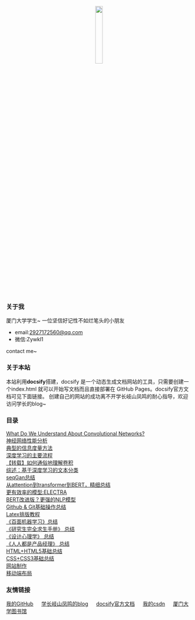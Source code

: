 <center><img src="https://i.loli.net/2020/05/17/cZIP7ARlLJtXwkv.png" width="20%"></center>

### 关于我

厦门大学学生~
一位坚信好记性不如烂笔头的小朋友
- email:2927172560@qq.com
- 微信:Zywkl1

contact me~

### 关于本站
本站利用**docsify**搭建，docsify 是一个动态生成文档网站的工具，只需要创建一个index.html 就可以开始写文档而且直接部署在 GitHub Pages。docsify官方文档可见下面链接。
创建自己的网站的成功离不开学长岐山凤鸣的耐心指导，欢迎访问学长的blog~

### 目录

[What Do We Understand About Convolutional Networks?](What_do_we_know_about_CN/page1.md)\
[神经网络性能分析](deep_learning/page5.md)\
[典型的信息度量方法](page7.md)\
[深度学习的主要流程](deep_learning/page11.md)\
[【转载】如何通俗地理解卷积](deep_learning/page12.md)\
[综述：基于深度学习的文本分类](deep_learning/DL_TC.md)\
[seqGan总结](pageseqgan.md)\
[从attention到transformer到BERT，精细总结](bert/attention.md)\
[更有效率的模型:ELECTRA](ELECTRA.md)\
[BERT改进版？更强的NLP模型](XLNet.md)\
[Github & Git基础操作总结](page14.md)\
[Latex排版教程](latex.md)\
[《百面机器学习》总结](machine_learning/a.md)\
[《研究生完全求生手册》 总结](Complete_Survival_Handbook/page8.md)\
[《设计心理学》 总结](Design_Psychology/page10.md)\
[《人人都是产品经理》 总结](renren/pagerr.md)\
[HTML+HTML5基础总结](html/html.md)\
[CSS+CSS3基础总结](css/css1.md)\
[网站制作](web.md)\
[移动端布局](mobile.md)

### 友情链接


[我的GitHub](<https://github.com/yueeer>) &emsp; [学长岐山凤鸣的blog](<http://www.ecohnoch.cn/>) &emsp; [docsify官方文档](<https://docsify.js.org/>) &emsp; [我的csdn](https://blog.csdn.net/weixin_42575796) &emsp; [厦门大学图书馆](https://library.xmu.edu.cn/index.htm)
